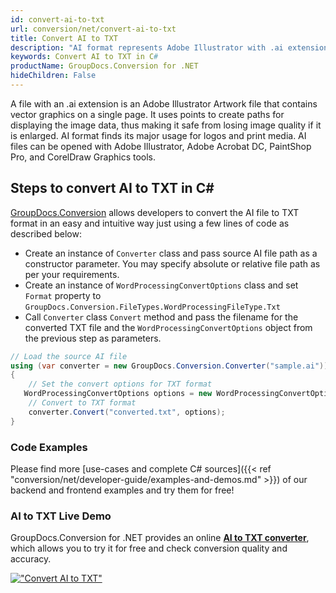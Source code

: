 ```yaml
---
id: convert-ai-to-txt
url: conversion/net/convert-ai-to-txt
title: Convert AI to TXT
description: "AI format represents Adobe Illustrator with .ai extension. Learn how to convert AI to TXT file programmatically in C# language using GroupDocs.Conversion for .NET library."
keywords: Convert AI to TXT in C#
productName: GroupDocs.Conversion for .NET
hideChildren: False
---
```


A file with an .ai extension is an Adobe Illustrator Artwork file that contains vector graphics on a single page. It uses points to create paths for displaying the image data, thus making it safe from losing image quality if it is enlarged. AI format finds its major usage for logos and print media. AI files can be opened with Adobe Illustrator, Adobe Acrobat DC, PaintShop Pro, and CorelDraw Graphics tools.

## Steps to convert AI to TXT in C#

[GroupDocs.Conversion](https://products.groupdocs.com/conversion/net) allows developers to convert the AI file to TXT format in an easy and intuitive way just using a few lines of code as described below:

* Create an instance of `Converter` class and pass source AI file path as a constructor parameter. You may specify absolute or relative file path as per your requirements. 
* Create an instance of `WordProcessingConvertOptions` class and set `Format` property to `GroupDocs.Conversion.FileTypes.WordProcessingFileType.Txt`
* Call `Converter` class `Convert` method and pass the filename for the converted TXT file and the `WordProcessingConvertOptions` object from the previous step as parameters.

```csharp
// Load the source AI file
using (var converter = new GroupDocs.Conversion.Converter("sample.ai"))
{
    // Set the convert options for TXT format
   WordProcessingConvertOptions options = new WordProcessingConvertOptions { Format = GroupDocs.Conversion.FileTypes.WordProcessingFileType.Txt };
    // Convert to TXT format
    converter.Convert("converted.txt", options);
}
```

### Code Examples

Please find more [use-cases and complete C# sources]({{< ref "conversion/net/developer-guide/examples-and-demos.md" >}}) of our backend and frontend examples and try them for free!

### AI to TXT Live Demo

GroupDocs.Conversion for .NET provides an online [**AI to TXT converter**](https://products.groupdocs.app/conversion/ai-to-txt), which allows you to try it for free and check conversion quality and accuracy.

[!["Convert AI to TXT"](conversion/net/images/convert-to-txt/convert-ai-to-txt.png)](https://products.groupdocs.app/conversion/ai-to-txt)